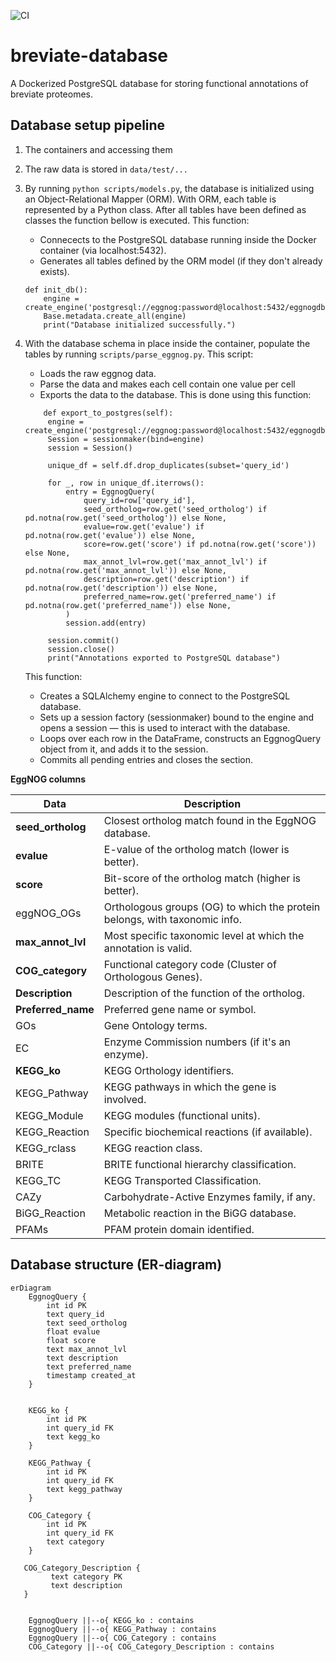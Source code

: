 ![CI](https://github.com/VickoT/breviate-database/actions/workflows/ci.yml/badge.svg?branch=try-ci)


# breviate-database
A Dockerized PostgreSQL database for storing functional annotations of breviate proteomes.



## Database setup pipeline

1. The containers and accessing them

1. The raw data is stored in `data/test/...`
2. By running `python scripts/models.py`, the database is initialized using an Object-Relational Mapper (ORM). With ORM, each table is represented by a Python class. After all tables have been defined as classes the function bellow is executed. This function:    
    * Connecects to the PostgreSQL database running inside the Docker container (via localhost:5432).
    * Generates all tables defined by the ORM model (if they don't already exists).

    ```
    def init_db():
        engine = create_engine('postgresql://eggnog:password@localhost:5432/eggnogdb')
        Base.metadata.create_all(engine)
        print("Database initialized successfully.")
    ```

3. With the database schema in place inside the container, populate the tables by running `scripts/parse_eggnog.py`. This script:
    * Loads the raw eggnog data.
    * Parse the data and makes each cell contain one value per cell
    * Exports the data to the database. This is done using this function:

   ```
       def export_to_postgres(self):
        engine = create_engine('postgresql://eggnog:password@localhost:5432/eggnogdb')
        Session = sessionmaker(bind=engine)
        session = Session()

        unique_df = self.df.drop_duplicates(subset='query_id')

        for _, row in unique_df.iterrows():
            entry = EggnogQuery(
                query_id=row['query_id'],
                seed_ortholog=row.get('seed_ortholog') if pd.notna(row.get('seed_ortholog')) else None,
                evalue=row.get('evalue') if pd.notna(row.get('evalue')) else None,
                score=row.get('score') if pd.notna(row.get('score')) else None,
                max_annot_lvl=row.get('max_annot_lvl') if pd.notna(row.get('max_annot_lvl')) else None,
                description=row.get('description') if pd.notna(row.get('description')) else None,
                preferred_name=row.get('preferred_name') if pd.notna(row.get('preferred_name')) else None,
            )
            session.add(entry)

        session.commit()
        session.close()
        print("Annotations exported to PostgreSQL database")

   ```
   This function:
   
   * Creates a SQLAlchemy engine to connect to the PostgreSQL database.
   * Sets up a session factory (sessionmaker) bound to the engine and opens a session — this is used to interact with the database.
   * Loops over each row in the DataFrame, constructs an EggnogQuery object from it, and adds it to the session.
   * Commits all pending entries and closes the section.
        



**EggNOG columns**


Data            | Description
----------------|-------------
**seed_ortholog**   |  Closest ortholog match found in the EggNOG database.
**evalue**          |  E-value of the ortholog match (lower is better).
**score**           |  Bit-score of the ortholog match (higher is better).
eggNOG_OGs      |  Orthologous groups (OG) to which the protein belongs, with taxonomic info.
**max_annot_lvl**   |  Most specific taxonomic level at which the annotation is valid.
**COG_category**    |  Functional category code (Cluster of Orthologous Genes).
**Description**     |  Description of the function of the ortholog.
**Preferred_name**  |  Preferred gene name or symbol.
GOs             |  Gene Ontology terms.
EC              |  Enzyme Commission numbers (if it's an enzyme).
**KEGG_ko**         |  KEGG Orthology identifiers.
KEGG_Pathway    |  KEGG pathways in which the gene is involved.
KEGG_Module     |  KEGG modules (functional units).
KEGG_Reaction   |  Specific biochemical reactions (if available).
KEGG_rclass     |  KEGG reaction class.
BRITE           |  BRITE functional hierarchy classification.
KEGG_TC         |  KEGG Transported Classification.
CAZy            |  Carbohydrate-Active Enzymes family, if any.
BiGG_Reaction   |  Metabolic reaction in the BiGG database.
PFAMs           |  PFAM protein domain identified. 


## Database structure (ER-diagram)

```mermaid
erDiagram
    EggnogQuery {
        int id PK
        text query_id
        text seed_ortholog
        float evalue
        float score
        text max_annot_lvl
        text description
        text preferred_name
        timestamp created_at
    }


    KEGG_ko {
        int id PK
        int query_id FK
        text kegg_ko
    }

    KEGG_Pathway {
        int id PK
        int query_id FK
        text kegg_pathway
    }

    COG_Category {
        int id PK
        int query_id FK
        text category
    }

   COG_Category_Description {
         text category PK
         text description 
   }


    EggnogQuery ||--o{ KEGG_ko : contains
    EggnogQuery ||--o{ KEGG_Pathway : contains
    EggnogQuery ||--o{ COG_Category : contains
    COG_Category ||--o{ COG_Category_Description : contains
    

